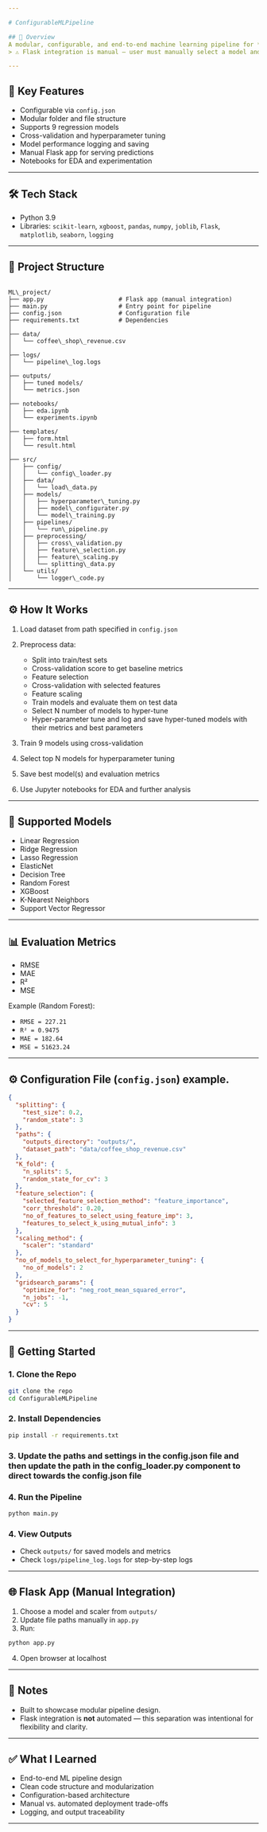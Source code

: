 ```yaml
---

# ConfigurableMLPipeline

## 📌 Overview  
A modular, configurable, and end-to-end machine learning pipeline for **regression tasks**, designed to automate data ingestion, preprocessing, training, evaluation, and hyperparameter tuning.   
> ⚠️ Flask integration is manual — user must manually select a model and update `app.py`.

---
```


## 🎯 Key Features
- Configurable via `config.json`
- Modular folder and file structure
- Supports 9 regression models
- Cross-validation and hyperparameter tuning
- Model performance logging and saving
- Manual Flask app for serving predictions
- Notebooks for EDA and experimentation

---

## 🛠️ Tech Stack
- Python 3.9  
- Libraries: `scikit-learn`, `xgboost`, `pandas`, `numpy`, `joblib`, `Flask`, `matplotlib`, `seaborn`, `logging`

---

## 📂 Project Structure
```

ML\_project/
├── app.py                     # Flask app (manual integration)
├── main.py                    # Entry point for pipeline
├── config.json                # Configuration file
├── requirements.txt           # Dependencies
│
├── data/
│   └── coffee\_shop\_revenue.csv
│
├── logs/
│   └── pipeline\_log.logs
│
├── outputs/
│   ├── tuned models/
│   └── metrics.json
│
├── notebooks/
│   ├── eda.ipynb
│   └── experiments.ipynb
│
├── templates/
│   ├── form.html
│   └── result.html
│
├── src/
│   ├── config/
│   │   └── config\_loader.py
│   ├── data/
│   │   └── load\_data.py
│   ├── models/
│   │   ├── hyperparameter\_tuning.py
│   │   ├── model\_configurater.py
│   │   └── model\_training.py
│   ├── pipelines/
│   │   └── run\_pipeline.py
│   ├── preprocessing/
│   │   ├── cross\_validation.py
│   │   ├── feature\_selection.py
│   │   ├── feature\_scaling.py
│   │   └── splitting\_data.py
│   └── utils/
│       └── logger\_code.py

````

---

## ⚙️ How It Works

1. Load dataset from path specified in `config.json`
2. Preprocess data:
   - Split into train/test sets
   - Cross-validation score to get baseline metrics
   - Feature selection
   - Cross-validation with selected features
   - Feature scaling
   - Train models and evaluate them on test data
   - Select N number of models to hyper-tune
   - Hyper-parameter tune and log and save hyper-tuned models with their metrics and best parameters

3. Train 9 models using cross-validation
4. Select top N models for hyperparameter tuning
5. Save best model(s) and evaluation metrics
6. Use Jupyter notebooks for EDA and further analysis

---

## 🧪 Supported Models
- Linear Regression  
- Ridge Regression  
- Lasso Regression  
- ElasticNet  
- Decision Tree  
- Random Forest  
- XGBoost  
- K-Nearest Neighbors  
- Support Vector Regressor

---

## 📊 Evaluation Metrics
- RMSE  
- MAE  
- R²  
- MSE

Example (Random Forest):
- `RMSE = 227.21`  
- `R² = 0.9475`  
- `MAE = 182.64`  
- `MSE = 51623.24`

---

## ⚙️ Configuration File (`config.json`) example.
```json
{
  "splitting": {
    "test_size": 0.2,
    "random_state": 3
  },
  "paths": {
    "outputs_directory": "outputs/",
    "dataset_path": "data/coffee_shop_revenue.csv"
  },
  "K_fold": {
    "n_splits": 5,
    "random_state_for_cv": 3
  },
  "feature_selection": {
    "selected_feature_selection_method": "feature_importance",
    "corr_threshold": 0.20,
    "no_of_features_to_select_using_feature_imp": 3,
    "features_to_select_k_using_mutual_info": 3
  },
  "scaling_method": {
    "scaler": "standard"
  },
  "no_of_models_to_select_for_hyperparameter_tuning": {
    "no_of_models": 2
  },
  "gridsearch_params": {
    "optimize_for": "neg_root_mean_squared_error",
    "n_jobs": -1,
    "cv": 5
  }
}
````

---

## 🚀 Getting Started

### 1. Clone the Repo

```bash
git clone the repo
cd ConfigurableMLPipeline
```

### 2. Install Dependencies

```bash
pip install -r requirements.txt
```
### 3. Update the paths and settings in the config.json file and then update the path in the config_loader.py component to direct towards the config.json file

### 4. Run the Pipeline

```bash
python main.py
```

### 4. View Outputs

* Check `outputs/` for saved models and metrics
* Check `logs/pipeline_log.logs` for step-by-step logs

---

## 🌐 Flask App (Manual Integration)

1. Choose a model and scaler from `outputs/`
2. Update file paths manually in `app.py`
3. Run:

```bash
python app.py
```

4. Open browser at localhost

---

## 📌 Notes

* Built to showcase modular pipeline design.
* Flask integration is **not** automated — this separation was intentional for flexibility and clarity.

---

## ✅ What I Learned

* End-to-end ML pipeline design
* Clean code structure and modularization
* Configuration-based architecture
* Manual vs. automated deployment trade-offs
* Logging, and output traceability

---
